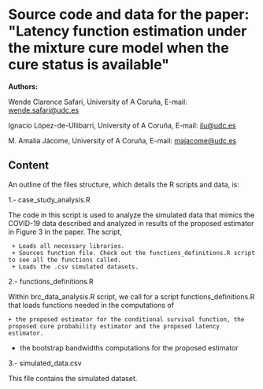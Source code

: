 # Source code and data for the paper: "Latency function estimation under the mixture cure model when the cure status is available"


**Authors:**

Wende Clarence Safari, University of A Coruña, E-mail: wende.safari@udc.es

Ignacio López-de-Ullibarri, University of A Coruña, E-mail: ilu@udc.es

M. Amalia Jácome, University of A Coruña, E-mail: majacome@udc.es


## Content 

An outline of the files structure, which details the R scripts and data, is:

1.- case_study_analysis.R

The code in this script is used to analyze the simulated data that mimics the COVID-19 data described and analyzed in results of the proposed estimator in Figure 3
in the paper. The script, 
    
     + Loads all necessary libraries.
     + Sources function file. Check out the functions_definitions.R script to see all the functions called. 
     + Loads the .csv simulated datasets.
    	     

2.- functions_definitions.R

Within brc_data_analysis.R script, we call for a script functions_definitions.R that loads functions needed in the computations of 

	+ the proposed estimator for the conditional survival function, the proposed cure probability estimator and the proposed latency estimator.
  +  the bootstrap bandwidths computations for the proposed estimator


   
  
3.- simulated_data.csv 

This file contains the simulated dataset.
